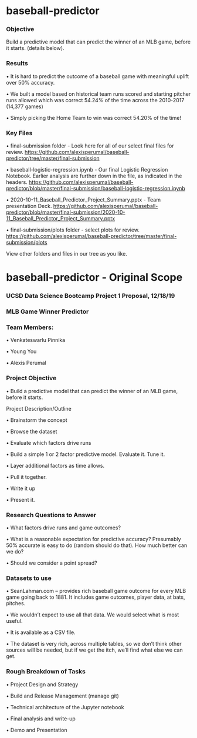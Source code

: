 # baseball-predictor

### Objective

Build a predictive model that can predict the winner of an MLB game, before it starts. (details below).


### Results

• It is hard to predict the outcome of a baseball game with meaningful uplift over 50% accuracy.

• We built a model based on historical team runs scored and starting pitcher runs allowed which was correct 54.24% of the time across the 2010-2017 (14,377 games)

• Simply picking the Home Team to win was correct 54.20% of the time!


### Key Files

• final-submission folder - Look here for all of our select final files for review. https://github.com/alexisperumal/baseball-predictor/tree/master/final-submission

• baseball-logistic-regression.ipynb - Our final Logistic Regression Notebook. Earlier analysis are further down in the file, as indicated in the headers. https://github.com/alexisperumal/baseball-predictor/blob/master/final-submission/baseball-logistic-regression.ipynb

• 2020-10-11_Baseball_Predictor_Project_Summary.pptx - Team presentation Deck. https://github.com/alexisperumal/baseball-predictor/blob/master/final-submission/2020-10-11_Baseball_Predictor_Project_Summary.pptx

• final-submission/plots folder - select plots for review. https://github.com/alexisperumal/baseball-predictor/tree/master/final-submission/plots

View other folders and files in our tree as you like.



# baseball-predictor - Original Scope

### UCSD Data Science Bootcamp Project 1 Proposal, 12/18/19
### MLB Game Winner Predictor

### Team Members:

•	Venkateswarlu Pinnika

•	Young You

•	Alexis Perumal


### Project Objective

•	Build a predictive model that can predict the winner of an MLB game, before it starts.

Project Description/Outline

•	Brainstorm the concept

•	Browse the dataset

•	Evaluate which factors drive runs

•	Build a simple 1 or 2 factor predictive model. Evaluate it. Tune it.

•	Layer additional factors as time allows.

•	Pull it together.

•	Write it up

•	Present it.


### Research Questions to Answer

•	What factors drive runs and game outcomes?

•	What is a reasonable expectation for predictive accuracy? Presumably 50% accurate is easy to do (random should do that). How much better can we do?

•	Should we consider a point spread?


### Datasets to use

•	SeanLahman.com – provides rich baseball game outcome for every MLB game going back to 1881. It includes game outcomes, player data, at bats, pitches.

•	We wouldn’t expect to use all that data. We would select what is most useful.

•	It is available as a CSV file.

•	The dataset is very rich, across multiple tables, so we don’t think other sources will be needed, but if we get the itch, we’ll find what else we can get.


### Rough Breakdown of Tasks 

•	Project Design and Strategy

•	Build and Release Management (manage git)

•	Technical architecture of the Jupyter notebook

•	Final analysis and write-up

•	Demo and Presentation

